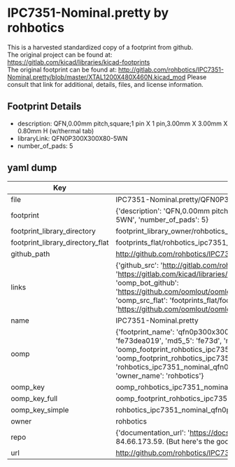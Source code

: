 # IPC7351-Nominal.pretty by rohbotics  
This is a harvested standardized copy of a footprint from github.  
The original project can be found at:  
https://gitlab.com/kicad/libraries/kicad-footprints  
The original footprint can be found at:
http://gitlab.com/rohbotics/IPC7351-Nominal.pretty/blob/master/XTAL1200X480X460N.kicad_mod
Please consult that link for additional, details, files, and license information.  
## Footprint Details
* description: QFN,0.00mm pitch,square;1 pin X 1 pin,3.00mm X 3.00mm X 0.80mm H (w/thermal tab)  
* libraryLink: QFN0P300X300X80-5WN  
* number_of_pads: 5  
## yaml dump  
| Key | Value |  
| --- | --- |  
| file | IPC7351-Nominal.pretty/QFN0P300X300X80-5WN.kicad_mod |  
| footprint | {'description': 'QFN,0.00mm pitch,square;1 pin X 1 pin,3.00mm X 3.00mm X 0.80mm H (w/thermal tab)', 'libraryLink': 'QFN0P300X300X80-5WN', 'number_of_pads': 5} |  
| footprint_library_directory | footprint_library_owner/rohbotics_IPC7351-Nominal.pretty |  
| footprint_library_directory_flat | footprints_flat/rohbotics_ipc7351_nominal_qfn0p300x300x80_5wn/working |  
| github_path | http://github.com/rohbotics/IPC7351-Nominal.pretty/blob/master/QFN0P300X300X80-5WN.kicad_mod |  
| links | {'github_src': 'http://gitlab.com/rohbotics/IPC7351-Nominal.pretty/blob/master/XTAL1200X480X460N.kicad_mod', 'github_src_repo': 'https://gitlab.com/kicad/libraries/kicad-footprints', 'oomp_bot': 'footprints/rohbotics_ipc7351_nominal_qfn0p300x300x80_5wn/working', 'oomp_bot_github': 'https://github.com/oomlout/oomlout_oomp_footprint_bot/tree/main/footprints/rohbotics_ipc7351_nominal_qfn0p300x300x80_5wn/working', 'oomp_src_flat': 'footprints_flat/footprints_flat/rohbotics_ipc7351_nominal_qfn0p300x300x80_5wn/working', 'oomp_src_flat_github': 'https://github.com/oomlout/oomlout_oomp_footprint_src/tree/main/footprints_flat/rohbotics_ipc7351_nominal_qfn0p300x300x80_5wn/working'} |  
| name | IPC7351-Nominal.pretty |  
| oomp | {'footprint_name': 'qfn0p300x300x80_5wn', 'library_name': 'ipc7351_nominal', 'md5': 'fe73dea019cc6d02ab97178f6f938a2a', 'md5_10': 'fe73dea019', 'md5_5': 'fe73d', 'md5_6': 'fe73de', 'oomp_key': 'oomp_rohbotics_ipc7351_nominal_qfn0p300x300x80_5wn', 'oomp_key_extra': 'oomp_footprint_rohbotics_ipc7351_nominal_qfn0p300x300x80_5wn', 'oomp_key_full': 'oomp_footprint_rohbotics_ipc7351_nominal_qfn0p300x300x80_5wn_fe73de', 'oomp_key_simple': 'rohbotics_ipc7351_nominal_qfn0p300x300x80_5wn', 'original_filename': 'IPC7351-Nominal.pretty/QFN0P300X300X80-5WN.kicad_mod', 'owner_name': 'rohbotics'} |  
| oomp_key | oomp_rohbotics_ipc7351_nominal_qfn0p300x300x80_5wn |  
| oomp_key_full | oomp_footprint_rohbotics_ipc7351_nominal_qfn0p300x300x80_5wn |  
| oomp_key_simple | rohbotics_ipc7351_nominal_qfn0p300x300x80_5wn |  
| owner | rohbotics |  
| repo | {'documentation_url': 'https://docs.github.com/rest/overview/resources-in-the-rest-api#rate-limiting', 'message': "API rate limit exceeded for 84.66.173.59. (But here's the good news: Authenticated requests get a higher rate limit. Check out the documentation for more details.)"} |  
| url | http://github.com/rohbotics/IPC7351-Nominal.pretty |  

